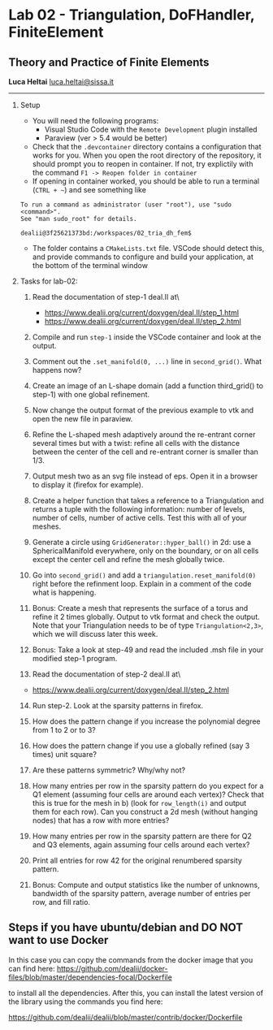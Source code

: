 #  Lab 02 - Triangulation, DoFHandler, FiniteElement
## Theory and Practice of Finite Elements

**Luca Heltai** <luca.heltai@sissa.it>

* * * * *

1.  Setup

    - You will need the following programs:
      - Visual Studio Code with the `Remote Development` plugin installed
      - Paraview (ver > 5.4 would be better)
    -   Check that the `.devcontainer` directory contains a configuration that works for you. When you open the root directory of the repository, it should prompt you to reopen in container. If not, try explictily with the command `F1 -> Reopen folder in container`
    - If opening in container worked, you should be able to run a terminal (`CTRL + ~`) and see something like
    ```
    To run a command as administrator (user "root"), use "sudo <command>".
    See "man sudo_root" for details.

    dealii@3f25621373bd:/workspaces/02_tria_dh_fem$ 
    ```
    - The folder contains a `CMakeLists.txt` file. VSCode should detect this, and provide commands to configure and build your application, at the bottom of the terminal window

2.  Tasks for lab-02:

    1.  Read the documentation of step-1 deal.II at\
        -   <https://www.dealii.org/current/doxygen/deal.II/step_1.html>
        -   <https://www.dealii.org/current/doxygen/deal.II/step_2.html>

    2.  Compile and run `step-1` inside the VSCode container and look at the output.

    3.  Comment out the ``.set_manifold(0, ...)`` line in
        ``second_grid()``. What happens now?

    4.  Create an image of an L-shape domain (add a function third_grid() to
        step-1) with one global refinement.

    5.  Now change the output format of the previous example to vtk and open
    	the new file in paraview.

    6.  Refine the L-shaped mesh adaptively around the re-entrant corner
        several times but with a twist: refine all cells with the distance
        between the center of the cell and re-entrant corner is smaller than
        1/3.

    7.  Output mesh two as an svg file instead of eps. Open it in a
        browser to display it (firefox for example).

    8.  Create a helper function that takes a reference to a
        Triangulation and returns a tuple with  the following information: number of levels, number of cells, number of active cells. Test this with all of your meshes.

    9.  Generate a circle using ``GridGenerator::hyper_ball()`` in 2d: use a
        SphericalManifold everywhere, only on the boundary, or on all cells
        except the center cell and refine the mesh globally twice.

    10. Go into ``second_grid()`` and add a `triangulation.reset_manifold(0)` right before the refinment loop. Explain in a comment of the code what is happening.

    11. Bonus: Create a mesh that represents the surface of a torus and refine
        it 2 times globally. Output to vtk format and check the output. Note
        that your Triangulation needs to be of type ``Triangulation<2,3>``,
        which we will discuss later this week.

    12. Bonus: Take a look at step-49 and read the included .msh file in your modified step-1 program.

    13.  Read the documentation of step-2 deal.II at\
    -   <https://www.dealii.org/current/doxygen/deal.II/step_2.html>

    14. Run step-2. Look at the sparsity patterns in firefox.

    15.  How does the pattern change if you increase the polynomial degree
         from 1 to 2 or to 3?

    16.  How does the pattern change if you use a globally refined (say 3
         times) unit square?

    16.  Are these patterns symmetric? Why/why not?

    17.  How many entries per row in the sparsity pattern do you expect for a
         Q1 element (assuming four cells are around each vertex)? Check that
         this is true for the mesh in b) (look for `row_length(i)` and output
         them for each row). Can you construct a 2d mesh (without hanging
         nodes) that has a row with more entries?

    18.  How many entries per row in the sparsity pattern are there for Q2 and
        Q3 elements, again assuming four cells around each vertex?

    19.  Print all entries for row 42 for the original renumbered sparsity
         pattern.

    20.  Bonus: Compute and output statistics like the number of
         unknowns, bandwidth of the sparsity pattern, average number of
         entries per row, and fill ratio.

## Steps if you have ubuntu/debian and DO NOT want to use Docker

In this case you can copy the commands from the docker image that you can find here:
<https://github.com/dealii/docker-files/blob/master/dependencies-focal/Dockerfile>

to install all the dependencies. After this, you can install the latest version 
of the library using the commands you find here:

<https://github.com/dealii/dealii/blob/master/contrib/docker/Dockerfile>